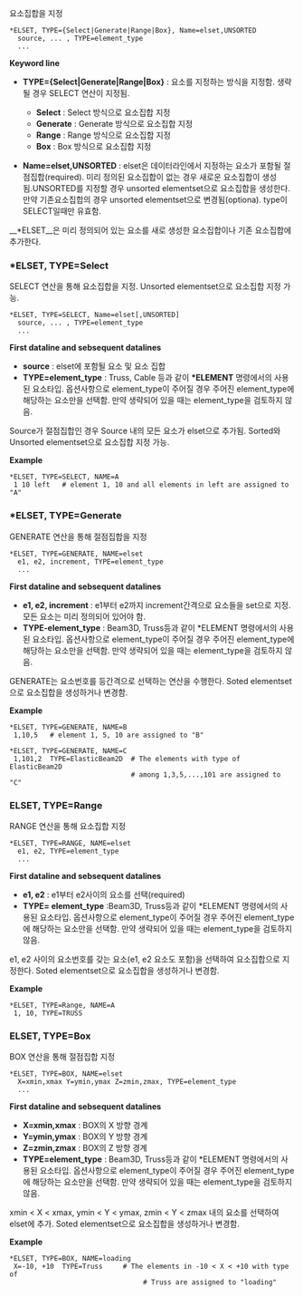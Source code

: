 요소집합을 지정

```
*ELSET, TYPE={Select|Generate|Range|Box}, Name=elset,UNSORTED
  source, ... , TYPE=element_type
  ...
```

__Keyword line__

- __TYPE={Select|Generate|Range|Box}__ : 요소를 지정하는 방식을 지정함. 생략될 경우 SELECT 연산이 지정됨.
    * __Select__ : Select 방식으로 요소집합 지정
    * __Generate__ : Generate 방식으로 요소집합 지정
    * __Range__ : Range 방식으로 요소집합 지정
    * __Box__ : Box 방식으로 요소집합 지정 

- __Name=elset,UNSORTED__ : elset은 데이터라인에서 지정하는 요소가 포함될 절점집합(required). 미리 정의된 요소집합이 없는 경우 새로운 요소집합이 생성됨.UNSORTED를 지정할 경우 unsorted elementset으로 요소집합을 생성한다. 만약 기존요소집합의 경우 unsorted elementset으로 변경됨(optiona). type이 SELECT일때만 유효함.

__*ELSET__은 미리 정의되어 있는 요소를 새로 생성한 요소집합이나 기존 요소집합에 추가한다. 


### *ELSET, TYPE=Select
SELECT 연산을 통해 요소집합을 지정. Unsorted elementset으로 요소집합 지정 가능.

```
*ELSET, TYPE=SELECT, Name=elset[,UNSORTED]
  source, ... , TYPE=element_type
  ...
```

__First dataline and sebsequent datalines__

- __source__ : elset에 포함될 요소 및 요소 집합
- __TYPE=element_type__ : Truss, Cable 등과 같이 __*ELEMENT__ 명령에서의 사용된 요소타입. 옵션사항으로 element_type이 주어질 경우 주어진 element_type에 해당하는 요소만을 선택함. 만약 생략되어 있을 때는 element_type을 검토하지 않음.

Source가 절점집합인 경우 Source 내의 모든 요소가 elset으로 추가됨. Sorted와 Unsorted elementset으로 요소집합 지정 가능.

__Example__

```
*ELSET, TYPE=SELECT, NAME=A
 1 10 left   # element 1, 10 and all elements in left are assigned to "A"
```

### *ELSET, TYPE=Generate

GENERATE 연산을 통해 절점집합을 지정

```
*ELSET, TYPE=GENERATE, NAME=elset
  e1, e2, increment, TYPE=element_type
  ...
```

__First dataline and sebsequent datalines__

- __e1, e2, increment__ : e1부터 e2까지 increment간격으로 요소들을 set으로 지정. 모든 요소는 미리 정의되어 있어야 함.
- __TYPE-element_type__ : Beam3D, Truss등과 같이 *ELEMENT 명령에서의 사용된 요소타입. 옵션사항으로 element_type이 주어질 경우 주어진 element_type에 해당하는 요소만을 선택함. 만약 생략되어 있을 때는 element_type을 검토하지 않음.

GENERATE는 요소번호를 등간격으로 선택하는 연산을 수행한다. Soted elementset으로 요소집합을 생성하거나 변경함. 

__Example__

```
*ELSET, TYPE=GENERATE, NAME=B
 1,10,5   # element 1, 5, 10 are assigned to "B"

*ELSET, TYPE=GENERATE, NAME=C
 1,101,2  TYPE=ElasticBeam2D  # The elements with type of ElasticBeam2D 
                              # among 1,3,5,...,101 are assigned to "C"
```

### ELSET, TYPE=Range
RANGE 연산을 통해 요소집합 지정

```
*ELSET, TYPE=RANGE, NAME=elset
  e1, e2, TYPE=element_type
  ...
```

__First dataline and sebsequent datalines__

- __e1, e2__  : e1부터 e2사이의 요소를 선택(required)
- __TYPE= element_type__ :Beam3D, Truss등과 같이 *ELEMENT 명령에서의 사용된 요소타입. 옵션사항으로 element_type이 주어질 경우 주어진 element_type에 해당하는 요소만을 선택함. 만약 생략되어 있을 때는 element_type을 검토하지 않음.

e1, e2 사이의 요소번호를 갖는 요소(e1, e2 요소도 포함)을 선택하여 요소집합으로 지정한다. Soted elementset으로 요소집합을 생성하거나 변경함. 

__Example__

```
*ELSET, TYPE=Range, NAME=A
 1, 10, TYPE=TRUSS 
```

### ELSET, TYPE=Box
BOX 연산을 통해 절점집합 지정

```
*ELSET, TYPE=BOX, NAME=elset
  X=xmin,xmax Y=ymin,ymax Z=zmin,zmax, TYPE=element_type 
  ...
```

__First dataline and sebsequent datalines__

- __X=xmin,xmax__ : BOX의 X 방향 경계
- __Y=ymin,ymax__ : BOX의 Y 방향 경계
- __Z=zmin,zmax__ : BOX의 Z 방향 경계
- __TYPE=element_type__ : Beam3D, Truss등과 같이 *ELEMENT 명령에서의 사용된 요소타입. 옵션사항으로 element_type이 주어질 경우 주어진 element_type에 해당하는 요소만을 선택함. 만약 생략되어 있을 때는 element_type을 검토하지 않음.

xmin < X < xmax, ymin < Y < ymax, zmin < Y < zmax 내의 요소를 선택하여 elset에 추가.  Soted elementset으로 요소집합을 생성하거나 변경함. 

__Example__

```
*ELSET, TYPE=BOX, NAME=loading
 X=-10, +10  TYPE=Truss     # The elements in -10 < X < +10 with type of 
                                 # Truss are assigned to "loading"
```